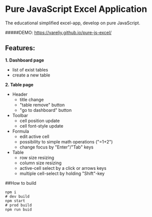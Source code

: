 # Pure JavaScript Excel Application
The educational simplified excel-app, develop on pure JavaScript.

#####DEMO: https://vareliy.github.io/pure-js-excel/

## Features:
**1. Dashboard page**
- list of exist tables
- create a new table

**2. Table page**
- Header
  - title change
  - "table remove" button
  - "go to dashboard" button
- Toolbar
  - cell position update
  - cell font-style update
- Formula
  - edit active cell
  - possibility to simple math operations ("=1+2")
  - change focus by "Enter"/"Tab" keys
- Table
  - row size resizing
  - column size resizing
  - active-cell select by a click or arrows keys
  - multiple cell-select by holding "Shift"-key

##How to build
```
npm i
# dev build
npm start
# prod build
npm run buid
```

